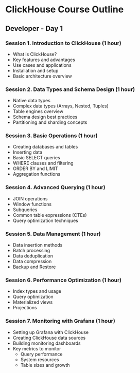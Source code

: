 # ClickHouse Course Outline

## Developer - Day 1
### Session 1. Introduction to ClickHouse (1 hour)
- What is ClickHouse?
- Key features and advantages
- Use cases and applications
- Installation and setup
- Basic architecture overview

### Session 2. Data Types and Schema Design (1 hour)
- Native data types
- Complex data types (Arrays, Nested, Tuples)
- Table engines overview
- Schema design best practices
- Partitioning and sharding concepts

### Session 3. Basic Operations (1 hour)
- Creating databases and tables
- Inserting data
- Basic SELECT queries
- WHERE clauses and filtering
- ORDER BY and LIMIT
- Aggregation functions

### Session 4. Advanced Querying (1 hour)
- JOIN operations
- Window functions
- Subqueries
- Common table expressions (CTEs)
- Query optimization techniques

### Session 5. Data Management (1 hour)
- Data insertion methods
- Batch processing
- Data deduplication
- Data compression
- Backup and Restore

### Session 6. Performance Optimization (1 hour)
- Index types and usage
- Query optimization
- Materialized views
- Projections

### Session 7. Monitoring with Grafana (1 hour)
- Setting up Grafana with ClickHouse
- Creating ClickHouse data sources
- Building monitoring dashboards
- Key metrics to monitor
  - Query performance
  - System resources
  - Table sizes and growth

